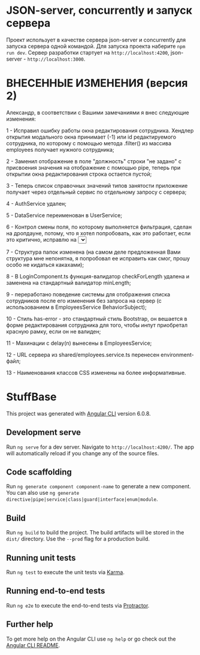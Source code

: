# JSON-server, concurrently и запуск сервера

Проект использует в качестве сервера json-server и concurrently для запуска сервера одной командой.
Для запуска проекта наберите `npm run dev`. Сервер разработки стартует на `http://localhost:4200`, json-server - `http://localhost:3000`.

# ВНЕСЕННЫЕ ИЗМЕНЕНИЯ (версия 2)

Александр, в соответствии с Вашими замечаниями я внес следующие изменения:

1 - Исправил ошибку работы окна редактирования сотрудника. Хендлер открытия модального окна принимает (-1) или id редактируемого сотрудника, по которому с помощью метода .filter() из массива employees получает нужного сотрудника;

2 - Заменил отображение в поле "должность" строки "не задано" c присвоения значения на отображение с помощью pipe,
    теперь при открытии окна редактирования строка остается пустой;
    
3 - Теперь список справочных значений типов занятости приложение получает через отдельный сервис по отдельному запросу с сервера;

4 - AuthService удален;

5 - DataService переименован в UserService;

6 - Контрол смены поля, по которому выполняется фильтрация, сделан на дропдауне, потому, что я хотел попробовать, как это работает, если это критично, исправлю на <select>, исправил проблему с тем, что пользователь не видит по какому параметру происходит фильтрация;

7 - Структура папок изменена (на самом деле предложенная Вами структура мне непонятна, я попробовал ее исправить как смог, прошу особо
    не кидаться какахами);

8 - В LoginComponent.ts функция-валидатор checkForLength удалена и заменена на стандартный валидатор minLength;

9 - переработано поведение системы для отображения списка сотрудников после  его изменения без запроса на сервер (с использованием в 
    EmployeesService BehaviorSubject); 

10 - Стиль has-error - это стандартный стиль Bootstrap, он вешается в форме редактирования сотрудника для того, чтобы инпут приобретал 
    красную рамку, если он не валиден;

11 - Махинации с delay(n) вынесены в EmployeesService;

12 - URL сервера из shared/employees.service.ts перенесен  environment-файл;

13 - Наименования классов CSS изменены на более информативные.

# StuffBase

This project was generated with [Angular CLI](https://github.com/angular/angular-cli) version 6.0.8.

## Development serve

Run `ng serve` for a dev server. Navigate to `http://localhost:4200/`. The app will automatically reload if you change any of the source files.

## Code scaffolding

Run `ng generate component component-name` to generate a new component. You can also use `ng generate directive|pipe|service|class|guard|interface|enum|module`.

## Build

Run `ng build` to build the project. The build artifacts will be stored in the `dist/` directory. Use the `--prod` flag for a production build.

## Running unit tests

Run `ng test` to execute the unit tests via [Karma](https://karma-runner.github.io).

## Running end-to-end tests

Run `ng e2e` to execute the end-to-end tests via [Protractor](http://www.protractortest.org/).

## Further help

To get more help on the Angular CLI use `ng help` or go check out the [Angular CLI README](https://github.com/angular/angular-cli/blob/master/README.md).
